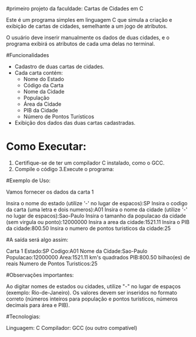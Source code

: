 #primeiro projeto da faculdade: Cartas de Cidades em C

Este é um programa simples em linguagem C que simula a criação e exibição de cartas de cidades, semelhante a um jogo de atributos.

O usuário deve inserir manualmente os dados de duas cidades, e o programa exibirá os atributos de cada uma delas no terminal.

#Funcionalidades
- Cadastro de duas cartas de cidades.
- Cada carta contém:
  - Nome do Estado
  - Código da Carta
  - Nome da Cidade
  - População
  - Área da Cidade
  - PIB da Cidade
  - Número de Pontos Turísticos
- Exibição dos dados das duas cartas cadastradas.

# Como Executar:

1. Certifique-se de ter um compilador C instalado, como o GCC.
2. Compile o código 
3.Execute o programa:


#Exemplo de Uso:

Vamos fornecer os dados da carta 1

Insira o nome do estado (utilize '-' no lugar de espacos):SP
Insira o codigo da carta (uma letra e dois numeros):A01
Insira o nome da cidade (utilize '-' no lugar de espacos):Sao-Paulo
Insira o tamanho da populacao da cidade (sem virgula ou ponto):12000000
Insira a area da cidade:1521.11
Insira o PIB da cidade:800.50
Insira o numero de pontos turisticos da cidade:25

#A saída será algo assim:

Carta 1
Estado:SP
Codigo:A01
Nome da Cidade:Sao-Paulo
Populacao:12000000
Area:1521.11 km's quadrados
PIB:800.50 bilhao(es) de reais
Numero de Pontos Turisticos:25

#Observações importantes:

Ao digitar nomes de estados ou cidades, utilize "-" no lugar de espaços (exemplo: Rio-de-Janeiro).
Os valores devem ser inseridos no formato correto (números inteiros para população e pontos turísticos, números decimais para área e PIB).

#Tecnologias:

Linguagem: C
Compilador: GCC (ou outro compatível)
  

